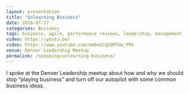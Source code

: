 ```yaml
---
layout: presentation
title: "Unlearning Business"
date: 2018-07-17
categories: Business
tags: business, agile, performance reviews, leadership, management
video: https://youtu.be/
video: https://www.youtube.com/embed/qVQPFUw_PPk
venue: Denver Leadership Meetup
permalink: /speaking/unlearning-business/
---
```

I spoke at the Denver Leadership meetup about how and why we should stop &ldquo;playing business&rdquo; and turn off our autopilot with some common business ideas.
